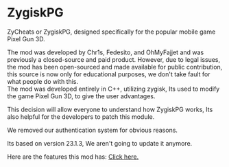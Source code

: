 # ZygiskPG
ZyCheats or ZygiskPG, designed specifically for the popular mobile game Pixel Gun 3D. 

The mod was developed by Chr1s, Fedesito, and OhMyFajjet and was previously a closed-source and paid product. 
However, due to legal issues, the mod has been open-sourced and made available for public contribution, this source is now only for educational purposes, we don't take fault for what people do with this.  
The mod was developed entirely in C++, utilizing zygisk, Its used to modify the game Pixel Gun 3D, to give the user advantages.  

This decision will allow everyone to understand how ZygiskPG works, Its also helpful for the developers to patch this module.  

We removed our authentication system for obvious reasons.

Its based on version 23.1.3, We aren't going to update it anymore.

Here are the features this mod has:  <a href="https://github.com/chr1srbx/ZygiskPG-ZyCheats-Source-Code/blob/main/Features.txt" target="_blank">Click here.</a>
